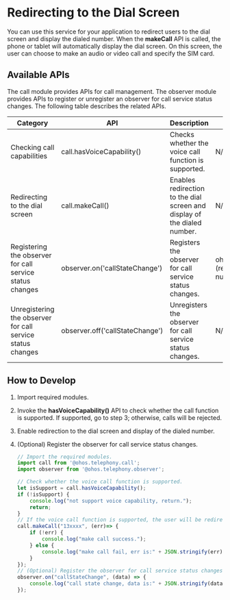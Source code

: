 # Redirecting to the Dial Screen

You can use this service for your application to redirect users to the dial screen and display the dialed number. When the **makeCall** API is called, the phone or tablet will automatically display the dial screen. On this screen, the user can choose to make an audio or video call and specify the SIM card.


## Available APIs

The call module provides APIs for call management. The observer module provides APIs to register or unregister an observer for call service status changes. The following table describes the related APIs.

| Category| API| Description| Required Permission|
| -------- | -------- | -------- | -------- |
| Checking call capabilities| call.hasVoiceCapability() | Checks whether the voice call function is supported.| N/A|
| Redirecting to the dial screen| call.makeCall() | Enables redirection to the dial screen and display of the dialed number.| N/A|
| Registering the observer for call service status changes| observer.on('callStateChange') | Registers the observer for call service status changes.| ohos.permission.READ_CALL_LOG (required for obtaining phone numbers)|
| Unregistering the observer for call service status changes| observer.off('callStateChange') | Unregisters the observer for call service status changes.| N/A|


## How to Develop

1. Import required modules.

2. Invoke the **hasVoiceCapability()** API to check whether the call function is supported. If supported, go to step 3; otherwise, calls will be rejected.

3. Enable redirection to the dial screen and display of the dialed number.

4. (Optional) Register the observer for call service status changes.
   
   ```js
   // Import the required modules.
   import call from '@ohos.telephony.call';
   import observer from '@ohos.telephony.observer';
   
   // Check whether the voice call function is supported.
   let isSupport = call.hasVoiceCapability();
   if (!isSupport) {
       console.log("not support voice capability, return.");
       return;
   }
   // If the voice call function is supported, the user will be redirected to the dial screen and the dialed number is displayed.
   call.makeCall("13xxxx", (err)=> {
       if (!err) {
           console.log("make call success.");
       } else {
           console.log("make call fail, err is:" + JSON.stringify(err));
       }
   });
   // (Optional) Register the observer for call service status changes.
   observer.on("callStateChange", (data) => {
       console.log("call state change, data is:" + JSON.stringify(data));
   });
   ```
